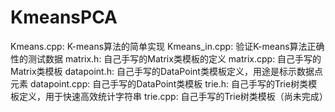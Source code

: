 KmeansPCA
=========
Kmeans.cpp: K-means算法的简单实现
Kmeans_in.cpp: 验证K-means算法正确性的测试数据
matrix.h: 自己手写的Matrix类模板的定义
matrix.cpp: 自己手写的Matrix类模板
datapoint.h: 自己手写的DataPoint类模板定义，用途是标示数据点元素
datapoint.cpp: 自己手写的DataPoint类模板
trie.h: 自己手写的Trie树类模板定义，用于快速高效统计字符串
trie.cpp: 自己手写的Trie树类模板（尚未完成）
